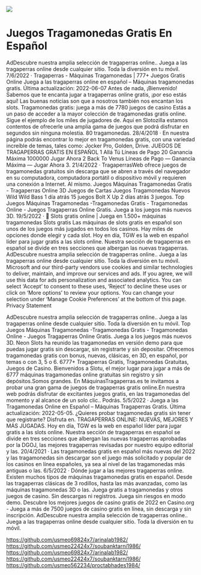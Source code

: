 [![](http://viagrausca.com/mobile.jpg)](http://playandclickcasinos.com/)

# Juegos Tragamonedas Gratis En Español
AdDescubre nuestra amplia selección de tragaperras online.. Juega a las tragaperras online desde cualquier sitio. Toda la diversión en tu móvil. 7/6/2022 · Tragaperras - Máquinas Tragamonedas | 777+ Juegos Gratis Online Juega a las tragaperras online en español – Máquinas tragamonedas gratis. Última actualización: 2022-06-07 Antes de nada, ¡Bienvenido! Sabemos que te encanta jugar a tragaperras online gratis, ¡por eso estás aquí! Las buenas noticias son que a nosotros también nos encantan los slots. Tragamonedas gratis: juega a más de 7780 juegos de casino Estás a un paso de acceder a la mayor colección de tragamonedas gratis online. Sigue el ejemplo de los miles de jugadores de. Aquí en Slotozilla estamos contentos de ofrecerle una amplia gama de juegos que podrá disfrutar en segundos sin ninguna molestia. 80 tragamonedas. 28/4/2018 · En nuestra página podrás encontrar lo mejor en tragamonedas gratis, con una variedad increíble de temas, tales como: Jocker Pro, Golden, Drive. JUEGOS DE TRAGAPERRAS GRATIS EN ESPAÑOL 1 Allá Tú Líneas de Pago 20 Ganancia Máxima 1000000 Jugar Ahora 2 Back To Venus Líneas de Pago — Ganancia Máxima — Jugar Ahora 3. 21/4/2022 · TragaperrasWeb ofrece juegos de tragamonedas gratuitos sin descarga que se abren a través del navegador en su computadora, computadora portátil o dispositivo móvil y requieren una conexión a Internet. Al mismo. Juegos Máquinas Tragamonedas Gratis - Tragaperras Online 3D Juegos de Cartas Juegos Tragamonedas Nuevos Wild Wild Bass 1 día atrás 15 juegos Bolt X Up 2 días atrás 3 juegos. Top Juegos Máquinas Tragamonedas -Tragamonedas Gratis - Tragamonedas Online - Juegos Tragaperras Online Gratis. Juega a los juegos más nuevos 3D. 19/5/2022 · 🎰 Slots gratis online | Juega en 1.500+ máquinas tragamonedas Slots gratis Las máquinas de slots gratis en español son unos de los juegos más jugados en todos los casinos. Hay miles de opciones donde elegir y cada slot. Hoy en día, TGW es la web en español líder para jugar gratis a las slots online. Nuestra sección de tragaperras en español se divide en tres secciones que albergan las nuevas tragaperras. AdDescubre nuestra amplia selección de tragaperras online.. Juega a las tragaperras online desde cualquier sitio. Toda la diversión en tu móvil. Microsoft and our third-party vendors use cookies and similar technologies to deliver, maintain, and improve our services and ads. If you agree, we will use this data for ads personalization and associated analytics. You can select ‘Accept’ to consent to these uses, ‘Reject’ to decline these uses or click on ‘More options’ to review your options. You can change your selection under ‘Manage Cookie Preferences’ at the bottom of this page.  Privacy Statement

AdDescubre nuestra amplia selección de tragaperras online.. Juega a las tragaperras online desde cualquier sitio. Toda la diversión en tu móvil. Top Juegos Máquinas Tragamonedas -Tragamonedas Gratis - Tragamonedas Online - Juegos Tragaperras Online Gratis. Juega a los juegos más nuevos 3D. Neon Slots ha reunido las tragamonedas en versión demo para que puedas jugar gratis sin descargar, sin registrarte y sin depositar. Ofrecemos tragamonedas gratis con bonus, nuevas, clásicas, en 3D, en español, por temas o con 3, 5 o 6. 6777+ Tragaperras Gratis, Tragamonedas Gratuitas, Juegos de Casino. Bienvenidos a Slotu, el mejor lugar para jugar a más de 6777 máquinas tragamonedas online gratuitas sin registro y sin depósitos.Somos grandes. En MáquinasTragaperras.es te invitamos a probar una gran gama de juegos de tragaperras gratis online.En nuestra web podrás disfrutar de excitantes juegos gratis, en las tragamonedas del momento y al alcance de un solo clic.. Podrás. 5/5/2022 · Juega a las Tragamonedas Online en Español – Máquinas Tragaperras Gratis. Última actualización: 2022-05-05. ¿Quieres probar tragamonedas gratis sin tener que registrarte? Disfruta en. TRAGAPERRAS ONLINE: NUEVAS, MEJORES Y MÁS JUGADAS. Hoy en día, TGW es la web en español líder para jugar gratis a las slots online. Nuestra sección de tragaperras en español se divide en tres secciones que albergan las nuevas tragaperras aprobadas por la DGOJ, las mejores tragaperras revisadas por nuestro equipo editorial y las. 20/4/2021 · Las tragamonedas gratis en español más nuevas del 2022 y las tragamonedas sin descargar son el juego más solicitado y popular de los casinos en línea españoles, ya sea al nivel de las tragamonedas más antiguas o las. 6/5/2022 · Dónde jugar a las mejores tragaperras online. Existen muchos tipos de máquinas tragamonedas gratis en español. Desde las tragaperras clásicas de 3 rodillos, hasta las más avanzadas, como las máquinas tragamonedas 3D o las. Juega gratis a tragamonedas y otros juegos de casino. Sin descargas ni registros. Juega sin riesgos en modo demo. Descubre los mejores juegos de casino gratis de 2022 en Casino.org - Juega a más de 7500 juegos de casino gratis en línea, sin descarga y sin inscripción. AdDescubre nuestra amplia selección de tragaperras online.. Juega a las tragaperras online desde cualquier sitio. Toda la diversión en tu móvil.

https://github.com/usmeo69824x7/arinalab1982/
https://github.com/usmeo22424x7/soubanktarni1986/
https://github.com/usmeo69824x7/arinalab1982/
https://github.com/usmeo22424x7/soubanktarni1986/
https://github.com/usmeo562234/proctabhades1984/
